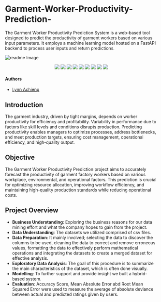 # Garment-Worker-Productivity-Prediction-
The Garment Worker Productivity Prediction System is a web-based tool designed to predict the productivity of garment workers based on various input parameters. It employs a machine learning model hosted on a FastAPI backend to process user inputs and return predictions.
<p>
    <img src="./images/garment.jpeg" alt="readme Image"/>
</p>
<p align="center">
    <img src="https://img.shields.io/badge/-scikit--learn-F7931E?logo=scikit-learn&logoColor=white&style=flat-square">
    <img src="https://img.shields.io/badge/-Surprise-4B0082?logo=python&logoColor=white&style=flat-square">
    <img src="https://img.shields.io/badge/-Vercel-FF4B4B?logo=vercel&logoColor=white&style=flat-square">
    <img src="https://img.shields.io/badge/-Pandas-150458?logo=pandas&logoColor=white&style=flat-square">
    <img src="https://img.shields.io/badge/-NumPy-013243?logo=numpy&logoColor=white&style=flat-square">
    <img src="https://img.shields.io/badge/-NLTK-4EA94B?logo=python&logoColor=white&style=flat-square">
    <img src="https://img.shields.io/badge/-Seaborn-3776AB?logo=python&logoColor=white&style=flat-square">
    <img src="https://img.shields.io/badge/-Plotly-3F4F75?logo=plotly&logoColor=white&style=flat-square">
    <img src="https://img.shields.io/badge/-Django-3F4F75?logo=django&logoColor=white&style=flat-square">
</p>

#### Authors
* [Lynn Achieng](https://github.com/Lynn-rose)

## Introduction
The garment industry, driven by tight margins, depends on worker productivity for efficiency and profitability. Variability in performance due to factors like skill levels and conditions disrupts production. Predicting productivity enables managers to optimize processes, address bottlenecks, and meet production targets, ensuring cost management, operational efficiency, and high-quality output.

## Objective
The Garment Worker Productivity Prediction project aims to accurately forecast the productivity of garment factory workers based on various workplace, environmental, and operational factors. This prediction is crucial for optimizing resource allocation, improving workflow efficiency, and maintaining high-quality production standards while reducing operational costs.

## Project Overview
- **Business Understanding**: Exploring the business reasons for our data mining effort and what the company hopes to gain from the project.
- **Data Understanding**: The datasets we utilized comprised of csv files.
- **Data Preparation**: It mainly involved; selecting the data to discover the columns to be used, cleaning the data to correct and remove erroneous values, formatting the data to effectively perform mathematical operations and integrating the datasets to create a merged dataset for effective analysis.
- **Exploratory Data Analysis**: The goal of this procedure is to summarize the main characteristics of the dataset, which is often done visually.
- **Modelling**: To further support and provide insight we built a hybrid-based system.
- **Evaluation**: Accuracy Score, Mean Absolute Error abd Root Mean Squared Error were used to measure the average of absolute deviance between actual and predicted ratings given by users.


